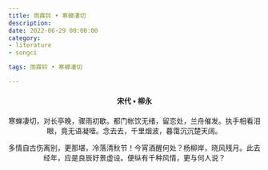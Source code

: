 ```yaml
---
title: 雨霖铃 • 寒蝉凄切
description:
date: 2022-06-29 00:00:00
category:
- literature
- songci

tags: 雨霖铃 • 寒蝉凄切

---
```


<div id="poem-author">
    宋代 • 柳永
</div>
<div id="poem-body">
<p class="poem-paragraph">寒蝉凄切，对长亭晚，骤雨初歇。都门帐饮无绪，留恋处，兰舟催发。执手相看泪眼，竟无语凝噎。念去去，千里烟波，暮霭沉沉楚天阔。</p>
<p class="poem-paragraph">多情自古伤离别，更那堪，冷落清秋节！今宵酒醒何处？杨柳岸，晓风残月。此去经年，应是良辰好景虚设。便纵有千种风情，更与何人说？</p>

</div>

<style>

#poem-author {
    width: 100%;
    text-align: center;
    margin: 20px 0;
    font-weight: bold;
}
#poem-body {
    width: 100%;
    text-align: center;
}
.poem-paragraph {
    font-family: "仿宋"
}

</style>